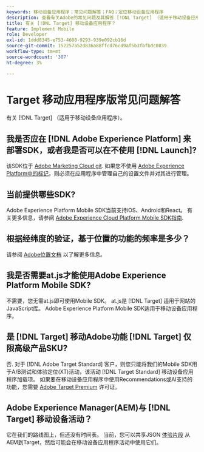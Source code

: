```yaml
---
keywords: 移动设备应用程序；常见问题解答；FAQ；定位移动设备应用程序
description: 查看有关Adobe的常见问题及其解答 [!DNL Target] （适用于移动设备应用程序）。
title: 有关 [!DNL Target] 移动设备应用程序？
feature: Implement Mobile
role: Developer
exl-id: 1ddd8345-e753-4608-9293-939e092cb16d
source-git-commit: 152257a52d836a88ffcd76cd9af5b3fbfbdc0839
workflow-type: tm+mt
source-wordcount: '307'
ht-degree: 3%

---
```


# Target 移动应用程序版常见问题解答

有关 [!DNL Target] （适用于移动设备应用程序）。

## 我是否应在 [!DNL Adobe Experience Platform] 来部署SDK，或者我是否可以在不使用 [!DNL Launch]?

该SDK位于 [Adobe Marketing Cloud git](https://github.com/Adobe-Marketing-Cloud/acp-sdks/). 如果您不使用 [Adobe Experience Platform中的标记](https://experienceleague.adobe.com/docs/experience-platform/tags/home.html)，则必须在应用程序中管理自己的设置文件并对其进行管理。

## 当前提供哪些SDK?

Adobe Experience Platform Mobile SDK当前支持iOS、Android和React。 有关更多信息，请参阅 [Adobe Experience Cloud Platform Mobile SDK指南](https://aep-sdks.gitbook.io/docs/).

## 根据经纬度的验证，基于位置的功能的频率是多少？

请参阅 [Adobe位置文档](https://placesdocs.com/places-services-by-adobe-documentation/) 以了解更多信息。

## 我是否需要at.js才能使用Adobe Experience Platform Mobile SDK?

不需要，您无需at.js即可使用Mobile SDK。 at.js是 [!DNL Target] 适用于网站的JavaScript库。 Adobe Experience Platform Mobile SDK适用于移动设备应用程序。

## 是 [!DNL Target] 移动Adobe功能 [!DNL Target] 仅限高级产品SKU?

否. 对于 [!DNL Adobe Target Standard] 客户，则您只能将我们的Mobile SDK用于A/B测试和体验定位(XT)活动，该活动 [!DNL Target Standard] 移动设备应用程序加载项。 如果要在移动设备应用程序中使用Recommendations或AI支持的功能，您需要 [Adobe Target Premium](/help/main/c-intro/intro.md#premium) 许可证。

## Adobe Experience Manager(AEM)与 [!DNL Target] 移动设备活动？

它在我们的路线图上，但还没有时间表。 当前，您可以共享JSON [体验片段](/help/main/c-experiences/c-manage-content/aem-experience-fragments.md) 从AEM到Target，然后可能会在移动设备应用程序活动中使用它们。
